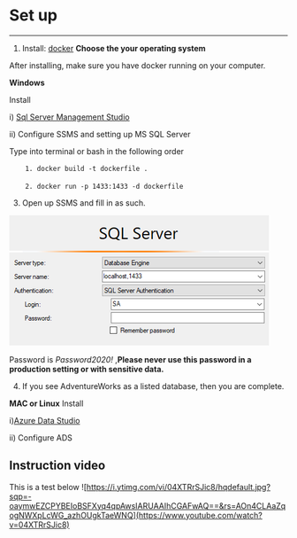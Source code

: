 # Set up 
---

1. Install: [docker](https://docs.docker.com/engine/install/) **Choose the your operating system** 

After installing, make sure you have docker running on your computer.

**Windows**

Install

   i) [Sql Server Management Studio](https://docs.microsoft.com/en-us/sql/ssms/download-sql-server-management-studio-ssms?view=sql-server-ver15)
    
   ii) Configure SSMS and setting up MS SQL Server
   
   Type into terminal or bash in the following order
   
        1. docker build -t dockerfile .
        
        2. docker run -p 1433:1433 -d dockerfile
        
   3. Open up SSMS and fill in as such. 
        
  ![](https://github.com/Juan-Zambrano/MSSQL_Example/blob/master/Lesson/Introduction/Resource/image.png)
            
  Password is *Password2020!* ,**Please never use this password in a production setting or with sensitive data.**
    
   4. If you see AdventureWorks as a listed database, then you are complete.
         
         
**MAC or Linux**
Install

   i)[Azure Data Studio](https://www.youtube.com/watch?v=04XTRrSJic8&t=453s)

   ii) Configure ADS
        


## Instruction video
This is a test below
![https://i.ytimg.com/vi/04XTRrSJic8/hqdefault.jpg?sqp=-oaymwEZCPYBEIoBSFXyq4qpAwsIARUAAIhCGAFwAQ==&rs=AOn4CLAaZqogNWXpLcWG_azhOUgkTaeWNQ](https://www.youtube.com/watch?v=04XTRrSJic8)
